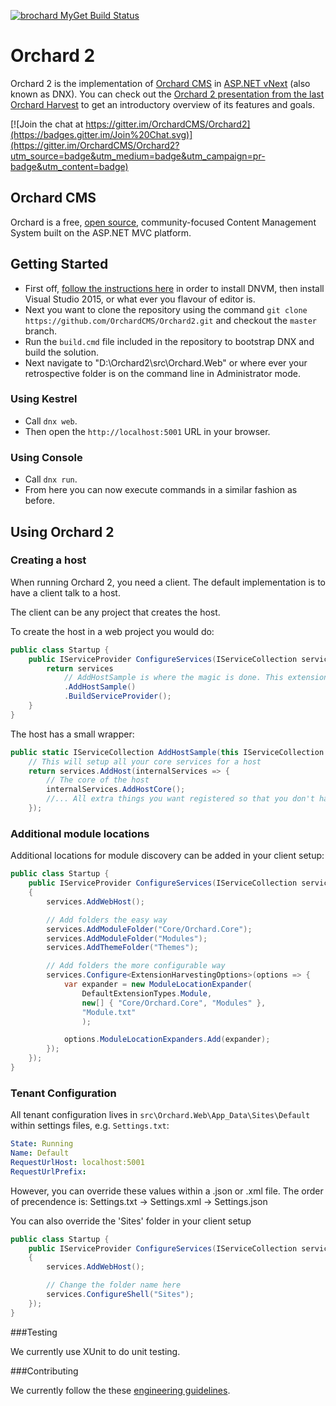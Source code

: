[![brochard MyGet Build Status](https://www.myget.org/BuildSource/Badge/brochard?identifier=098718e3-f53d-4bcd-b29e-cb9da86823c0)](https://www.myget.org/)

# Orchard 2

Orchard 2 is the implementation of [Orchard CMS](https://github.com/OrchardCMS/Orchard) in [ASP.NET vNext](http://www.asp.net/vnext) (also known as DNX). You can check out the [Orchard 2 presentation from the last Orchard Harvest](https://www.youtube.com/watch?v=TK6a_HfD0O8) to get an introductory overview of its features and goals.

[![Join the chat at https://gitter.im/OrchardCMS/Orchard2](https://badges.gitter.im/Join%20Chat.svg)](https://gitter.im/OrchardCMS/Orchard2?utm_source=badge&utm_medium=badge&utm_campaign=pr-badge&utm_content=badge)

## Orchard CMS

Orchard is a free, [open source](https://github.com/OrchardCMS/Orchard), community-focused Content Management System built on the ASP.NET MVC platform.

## Getting Started

- First off, [follow the instructions here](https://github.com/aspnet/home) in order to install DNVM, then install Visual Studio 2015, or what ever you flavour of editor is.
- Next you want to clone the repository using the command `git clone https://github.com/OrchardCMS/Orchard2.git` and checkout the `master` branch.
- Run the `build.cmd` file included in the repository to bootstrap DNX and build the solution.
- Next navigate to "D:\Orchard2\src\Orchard.Web" or where ever your retrospective folder is on the command line in Administrator mode.

### Using Kestrel

- Call `dnx web`.
- Then open the `http://localhost:5001` URL in your browser.

### Using Console

- Call `dnx run`.
- From here you can now execute commands in a similar fashion as before.

## Using Orchard 2

### Creating a host

When running Orchard 2, you need a client. The default implementation is to have a client talk to a host.

The client can be any project that creates the host.

To create the host in a web project you would do:

```c#
public class Startup {
    public IServiceProvider ConfigureServices(IServiceCollection services) {
        return services
            // AddHostSample is where the magic is done. This extension method lives in the Host (Orchard.Hosting.Web)
            .AddHostSample()
            .BuildServiceProvider();
    }
}
```

The host has a small wrapper:

```c#
public static IServiceCollection AddHostSample(this IServiceCollection services) {
    // This will setup all your core services for a host
    return services.AddHost(internalServices => {
        // The core of the host
        internalServices.AddHostCore();
        //... All extra things you want registered so that you don't have to touch the core host.
    });
```

### Additional module locations

Additional locations for module discovery can be added in your client setup:

```c#
public class Startup {
    public IServiceProvider ConfigureServices(IServiceCollection services) 
    {
        services.AddWebHost();

        // Add folders the easy way
        services.AddModuleFolder("Core/Orchard.Core");
        services.AddModuleFolder("Modules");
        services.AddThemeFolder("Themes");

        // Add folders the more configurable way
        services.Configure<ExtensionHarvestingOptions>(options => {
            var expander = new ModuleLocationExpander(
                DefaultExtensionTypes.Module,
                new[] { "Core/Orchard.Core", "Modules" },
                "Module.txt"
                );

            options.ModuleLocationExpanders.Add(expander);
        });
    });
}
```

### Tenant Configuration

All tenant configuration lives in `src\Orchard.Web\App_Data\Sites\Default` within settings files, e.g. `Settings.txt`:

```yaml
State: Running
Name: Default
RequestUrlHost: localhost:5001
RequestUrlPrefix:
```

However, you can override these values within a .json or .xml file. The order of precendence is:
Settings.txt -> Settings.xml -> Settings.json

You can also override the 'Sites' folder in your client setup

```c#
public class Startup {
    public IServiceProvider ConfigureServices(IServiceCollection services) 
    {
        services.AddWebHost();

        // Change the folder name here
        services.ConfigureShell("Sites");
    });
}
```

###Testing

We currently use XUnit to do unit testing.

###Contributing

We currently follow the these [engineering guidelines](https://github.com/OrchardCMS/Orchard2/wiki/Engineering-Guidelines).